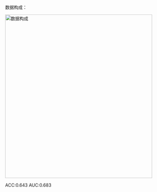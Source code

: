 
数据构成：





<img width="473" height="526" alt="数据构成" src="https://github.com/user-attachments/assets/461edaf7-5180-4786-9251-4ce89f48d8c7" />





ACC:0.643         AUC:0.683
